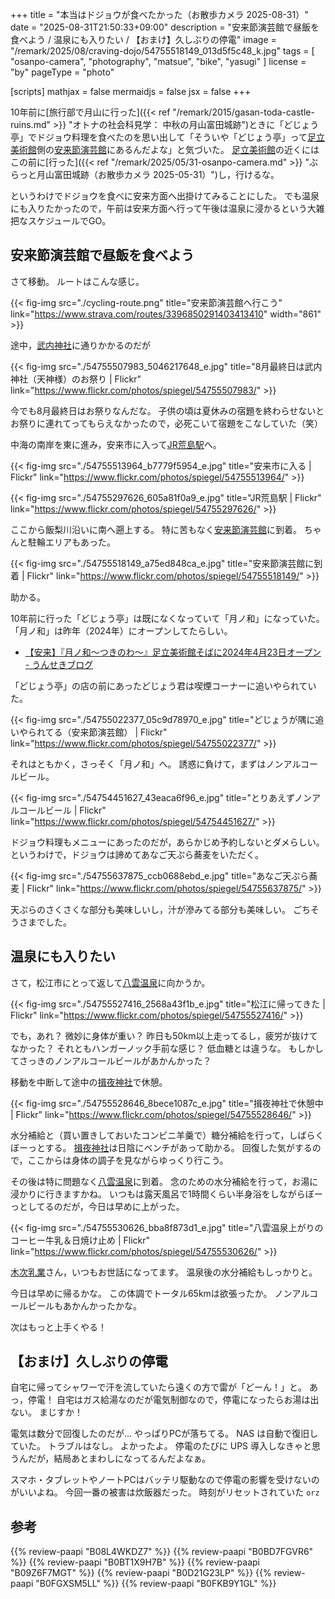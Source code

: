 +++
title = "本当はドジョウが食べたかった（お散歩カメラ 2025-08-31）"
date =  "2025-08-31T21:50:33+09:00"
description = "安来節演芸館で昼飯を食べよう / 温泉にも入りたい / 【おまけ】久しぶりの停電"
image = "/remark/2025/08/craving-dojo/54755518149_013d5f5c48_k.jpg"
tags = [ "osanpo-camera", "photography", "matsue", "bike", "yasugi" ]
license = "by"
pageType = "photo"

[scripts]
  mathjax = false
  mermaidjs = false
  jsx = false
+++

10年前に[旅行部で月山に行った]({{< ref "/remark/2015/gasan-toda-castle-ruins.md" >}} "オトナの社会科見学： 中秋の月山富田城跡")ときに「どじょう亭」でドジョウ料理を食べたのを思い出して「そういや「どじょう亭」って[足立美術館]側の[安来節演芸館]にあるんだよな」と気づいた。
[足立美術館]の近くにはこの前に[行った]({{< ref "/remark/2025/05/31-osanpo-camera.md" >}} "ぶらっと月山富田城跡（お散歩カメラ 2025-05-31）")し，行けるな。

というわけでドジョウを食べに安来方面へ出掛けてみることにした。
でも温泉にも入りたかったので，午前は安来方面へ行って午後は温泉に浸かるという大雑把なスケジュールでGO。

## 安来節演芸館で昼飯を食べよう

さて移動。
ルートはこんな感じ。

{{< fig-img src="./cycling-route.png" title="安来節演芸館へ行こう" link="https://www.strava.com/routes/3396850291403413410" width="861" >}}

途中，[武内神社]に通りかかるのだが

{{< fig-img src="./54755507983_5046217648_e.jpg" title="8月最終日は武内神社（天神様）のお祭り | Flickr" link="https://www.flickr.com/photos/spiegel/54755507983/" >}}

今でも8月最終日はお祭りなんだな。
子供の頃は夏休みの宿題を終わらせないとお祭りに連れてってもらえなかったので，必死こいて宿題をこなしていた（笑）

中海の南岸を東に進み，安来市に入って[JR荒島駅]へ。

{{< fig-img src="./54755513964_b7779f5954_e.jpg" title="安来市に入る | Flickr" link="https://www.flickr.com/photos/spiegel/54755513964/" >}}

{{< fig-img src="./54755297626_605a81f0a9_e.jpg" title="JR荒島駅 | Flickr" link="https://www.flickr.com/photos/spiegel/54755297626/" >}}

ここから飯梨川沿いに南へ遡上する。
特に苦もなく[安来節演芸館]に到着。
ちゃんと駐輪エリアもあった。

{{< fig-img src="./54755518149_a75ed848ca_e.jpg" title="安来節演芸館に到着 | Flickr" link="https://www.flickr.com/photos/spiegel/54755518149/" >}}

助かる。

10年前に行った「どじょう亭」は既になくなっていて「月ノ和」になっていた。
「月ノ和」は昨年（2024年）にオープンしてたらしい。

- [【安来】『月ノ和～つきのわ～』足立美術館そばに2024年4月23日オープン - うんせきブログ](https://unseki.co.jp/blog/open/japanese/13431)

「どじょう亭」の店の前にあったどじょう君は喫煙コーナーに追いやられていた。

{{< fig-img src="./54755022377_05c9d78970_e.jpg" title="どじょうが隅に追いやられてる（安来節演芸館） | Flickr" link="https://www.flickr.com/photos/spiegel/54755022377/" >}}

それはともかく，さっそく「月ノ和」へ。
誘惑に負けて，まずはノンアルコールビール。

{{< fig-img src="./54754451627_43eaca6f96_e.jpg" title="とりあえずノンアルコールビール | Flickr" link="https://www.flickr.com/photos/spiegel/54754451627/" >}}

ドジョウ料理もメニューにあったのだが，あらかじめ予約しないとダメらしい。
というわけで，ドジョウは諦めてあなご天ぷら蕎麦をいただく。

{{< fig-img src="./54755637875_ccb0688ebd_e.jpg" title="あなご天ぷら蕎麦 | Flickr" link="https://www.flickr.com/photos/spiegel/54755637875/" >}}

天ぷらのさくさくな部分も美味しいし，汁が滲みてる部分も美味しい。
ごちそうさまでした。

## 温泉にも入りたい

さて，松江市にとって返して[八雲温泉][八雲温泉ゆうあい熊野館]に向かうか。

{{< fig-img src="./54755527416_2568a43f1b_e.jpg" title="松江に帰ってきた | Flickr" link="https://www.flickr.com/photos/spiegel/54755527416/" >}}

でも，あれ？ 微妙に身体が重い？ 昨日も50km以上走ってるし，疲労が抜けてなかった？ それともハンガーノック手前な感じ？ 低血糖とは違うな。
もしかしてさっきのノンアルコールビールがあかんかった？

移動を中断して途中の[揖夜神社]で休憩。

{{< fig-img src="./54755528646_8bece1087c_e.jpg" title="揖夜神社で休憩中 | Flickr" link="https://www.flickr.com/photos/spiegel/54755528646/" >}}

水分補給と（買い置きしておいたコンビニ羊羹で）糖分補給を行って，しばらくぼーっとする。
[揖夜神社]は日陰にベンチがあって助かる。
回復した気がするので，ここからは身体の調子を見ながらゆっくり行こう。

その後は特に問題なく[八雲温泉][八雲温泉ゆうあい熊野館]に到着。
念のための水分補給を行って，お湯に浸かりに行きますかね。
いつもは露天風呂で1時間くらい半身浴をしながらぼーっとしてるのだが，今日は早めに上がった。

{{< fig-img src="./54755530626_bba8f873d1_e.jpg" title="八雲温泉上がりのコーヒー牛乳＆日焼け止め | Flickr" link="https://www.flickr.com/photos/spiegel/54755530626/" >}}

[木次乳業]さん，いつもお世話になってます。
温泉後の水分補給もしっかりと。

今日は早めに帰るかな。
この体調でトータル65kmは欲張ったか。
ノンアルコールビールもあかんかったかな。

次はもっと上手くやる！

## 【おまけ】久しぶりの停電

自宅に帰ってシャワーで汗を流していたら遠くの方で雷が「どーん！」と。
あっ，停電！ 自宅はガス給湯なのだが電気制御なので，停電になったらお湯は出ない。
まじすか！

電気は数分で回復したのだが... やっぱりPCが落ちてる。
NAS は自動で復旧していた。
トラブルはなし。
よかったよ。
停電のたびに UPS 導入しなきゃと思うんだが，結局あとまわしになってるんだよなぁ。

スマホ・タブレットやノートPCはバッテリ駆動なので停電の影響を受けないのがいいよね。
今回一番の被害は炊飯器だった。
時刻がリセットされていた `orz`

[武内神社]: https://maps.app.goo.gl/yZrYbHtjFGS1BucE7 "平濱八幡宮・武内神社"
[JR荒島駅]: https://maps.app.goo.gl/EgjJ1Xt8Lyy4dmwx6 "荒島駅"
[足立美術館]: https://www.adachi-museum.or.jp/ "足立美術館｜ADACHI MUSEUM OF ART"
[安来節演芸館]: https://www.engei-ap.net/ "本場の安来節と、どじょうすくい踊りをご覧ください。 - 安来節演芸館"
[揖夜神社]: https://maps.app.goo.gl/iUGu79bh4BSm4GSYA "揖夜神社"
[日吉の切通し]: https://maps.app.goo.gl/XRLFXNkcWm6WdLc3A
[熊野大社]: http://www.kumanotaisha.or.jp/ "出雲國一之宮 熊野大社"
[八雲温泉ゆうあい熊野館]: https://www.kumanokan.jp/ "八雲温泉ゆうあい熊野館"
[木次乳業]: https://www.kisuki-milk.co.jp/ "木次乳業"

## 参考

{{% review-paapi "B08L4WKDZ7" %}} <!-- PowerShot ZOOM -->
{{% review-paapi "B0BD7FGVR6" %}} <!-- GARMIN EDGE Explore 2 サイクルコンピュータ -->
{{% review-paapi "B0BT1X9H7B" %}} <!-- 日焼け止め ミストタイプ -->
{{% review-paapi "B09Z6F7MGT" %}} <!-- OS-1 経口補水液 -->
{{% review-paapi "B0D21G23LP" %}} <!-- アクエリアス ラベルレス 2LPET×8本 -->
{{% review-paapi "B0FGXSM5LL" %}} <!-- ミッドサマーシトラス ReGLOSS -->
{{% review-paapi "B0FKB9Y1GL" %}} <!-- 落噺 おとしばなし 儒烏風亭らでん -->
